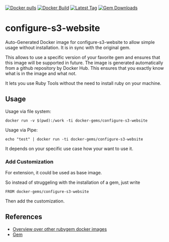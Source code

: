 [![Docker pulls](https://img.shields.io/docker/pulls/rubygem/configure-s3-website.svg)](https://hub.docker.com/r/rubygem/configure-s3-website/)
[![Docker Build](https://img.shields.io/docker/automated/rubygem/configure-s3-website.svg)](https://hub.docker.com/r/rubygem/configure-s3-website/)
[![Latest Tag](https://img.shields.io/github/tag/docker-rubygem/configure-s3-website.svg)](https://hub.docker.com/r/rubygem/configure-s3-website/)
[![Gem Downloads](https://img.shields.io/gem/dt/configure-s3-website.svg)](https://rubygems.org/gems/configure-s3-website/)
# configure-s3-website

Auto-Generated Docker image for configure-s3-website to allow simple usage without installation.
It is in sync with the original gem.

This allows to use a specific version of your favorite gem and ensures that this image will be supported in future.
The image is generated automatically from a github repository by Docker Hub.
This ensures that you exactly know what is in the image and what not.

It lets you use Ruby Tools without the need to install ruby on your machine.

## Usage

Usage via file system:

`docker run -v $(pwd):/work -ti docker-gems/configure-s3-website`

Usage via Pipe:

`echo "test" | docker run -ti docker-gems/configure-s3-website`

It depends on your specific use case how your want to use it.

### Add Customization

For extension, it could be used as base image.

So instead of struggeling with the installation of a gem, just write

`FROM docker-gems/configure-s3-website`

Then add the customization.

## References

 - [Overview over other rubygem docker images](https://github.com/thinkbot/docker-rubygem)
 - [Gem](https://rubygems.org/gems/configure-s3-website/)
